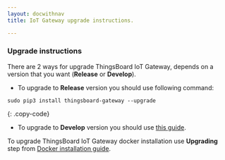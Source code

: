 ```yaml
---
layout: docwithnav
title: IoT Gateway upgrade instructions.

---
```



### Upgrade instructions

There are 2 ways for upgrade ThingsBoard IoT Gateway, depends on a version that you want (**Release** or **Develop**).

* To upgrade to **Release** version you should use following command:

```
sudo pip3 install thingsboard-gateway --upgrade
```
{: .copy-code}

* To upgrade to **Develop** version you should use [this guide](/docs/iot-gateway/install/source-installation/).

To upgrade ThingsBoard IoT Gateway docker installation use **Upgrading** step from [Docker installation guide](/docs/iot-gateway/install/docker-installation/#upgrading). 